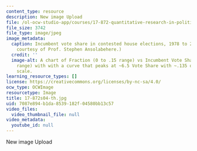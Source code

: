 ```yaml
---
content_type: resource
description: New image Upload
file: /ol-ocw-studio-app/courses/17-872-quantitative-research-in-political-science-and-public-policy-spring-2004/7087e894b1da8539182f04580bb13c57_17-872s04-th.jpg
file_size: 3742
file_type: image/jpeg
image_metadata:
  caption: Incumbent vote share in contested house elections, 1978 to 2000. (Image
    courtesy of Prof. Stephen Ansolabehere.)
  credit: ''
  image-alt: A chart of Fraction (0 to .15 range) vs Incumbent Vote Share (.2 to 1
    range) with with a curve that peaks at ~6.5 Vote Share with ~.135 on the Fraction
    scale.
learning_resource_types: []
license: https://creativecommons.org/licenses/by-nc-sa/4.0/
ocw_type: OCWImage
resourcetype: Image
title: 17-872s04-th.jpg
uid: 7087e894-b1da-8539-182f-04580bb13c57
video_files:
  video_thumbnail_file: null
video_metadata:
  youtube_id: null
---
```

New image Upload